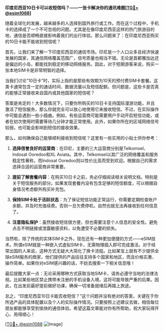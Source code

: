 **印度尼西亚10日卡可以收短信吗？——一张卡解决你的通讯难题[[TG💪+ @esim1088](https://t.me/s/esim1088)]**

随着全球化的发展，越来越多的人选择到国外旅行或工作。而在这个过程中，手机卡的选择成了一个不可忽视的问题。尤其是在像印度尼西亚这样的热门旅游目的地，通信是否顺畅直接影响着我们的出行体验。那么问题来了：在印度尼西亚购买的10日卡能不能收到短信呢？

首先，让我们来了解一下印度尼西亚的通信市场。印尼是一个人口众多且经济快速发展的国家，其通信网络覆盖范围广，信号质量也相当不错。无论是首都雅加达还是偏远的小岛，都能找到稳定的移动网络服务。因此，对于短期游客来说，购买一张本地SIM卡是非常明智的选择。

当我们讨论“10日卡”时，实际上指的是那些有效期为10天的预付费SIM卡套餐。这类卡通常包含一定的通话时间、数据流量以及短信配额。但问题是，这些卡是否真的能够正常接收来自国内或其他国家的短信呢？

答案是肯定的！大多数情况下，只要你所购买的10日卡支持国际漫游功能，并且激活了短信服务，那么你就完全可以放心地使用它来接收短信。不过，在实际操作中可能会遇到一些小插曲。例如，有些运营商可能需要用户手动开启短信功能，或者在初次使用时需要等待几分钟才能正常使用。此外，如果你所在的区域网络信号较弱，也可能会影响到短信的接收效果。

那么，如何确保自己能够顺利接收到短信呢？这里有一些实用的小贴士供你参考：

1. **选择信誉良好的运营商**：在印尼，主要的三大运营商分别是Telkomsel、Indosat Ooredoo和XL Axiata。其中，Telkomsel以其广泛的网络覆盖和服务稳定性著称，而Indosat Ooredoo则以性价比高而受到欢迎。根据自己的需求选择合适的运营商非常重要。
   
2. **提前了解套餐内容**：在购买10日卡之前，务必仔细阅读相关说明文档，特别是关于短信服务的部分。如果发现套餐内没有包含足够的短信额度，可以根据自身情况考虑额外购买补充包。

3. **保持SIM卡处于活跃状态**：为了保证短信功能正常运行，你需要定期检查账户余额，并及时充值续费。否则一旦欠费停机，自然也就无法再接收到任何信息了。

4. **注意隐私保护**：虽然接收短信很方便，但也需要注意个人信息的安全性。避免点击不明链接或泄露敏感资料，以免遭受不必要的损失。

当然啦，除了传统的实体SIM卡之外，现在还有一种更加便捷的方式——eSIM技术。所谓eSIM就是一种嵌入式虚拟SIM卡，无需物理插入即可完成激活。对于经常出国的人来说，这种方式无疑大大简化了换卡流程。比如某宝上就有不少提供全球eSIM服务的商家，他们提供的产品往往支持多个国家和地区，而且价格实惠、操作简单。如果你对eSIM感兴趣的话，不妨去搜索一下相关信息哦！

最后提醒大家一点：无论采用哪种方式获取当地SIM卡，请务必遵守当地的法律法规。比如某些地区禁止携带未注册的手机设备入境，这将可能导致严重的后果。因此，在出发前最好提前做好功课，确保一切准备就绪后再踏上旅途。

总之，“印度尼西亚10日卡能否收短信？”这个问题并没有绝对的答案，关键在于你所选产品的具体配置以及个人的实际操作情况。只要按照上述建议去做，相信每位朋友都能够享受到愉快的通信体验。希望这篇文章能对你有所帮助，祝大家玩得开心、用得顺心！

[[TG💪+ @esim1088](https://t.me/s/esim1088) ![Image](https://i.postimg.cc/4NQfJmqS/Snipaste-2025-05-13-00-14-12.png)]